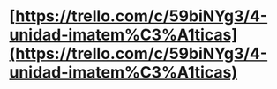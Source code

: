# [https://trello.com/c/59biNYg3/4-unidad-imatem%C3%A1ticas](https://trello.com/c/59biNYg3/4-unidad-imatem%C3%A1ticas)
